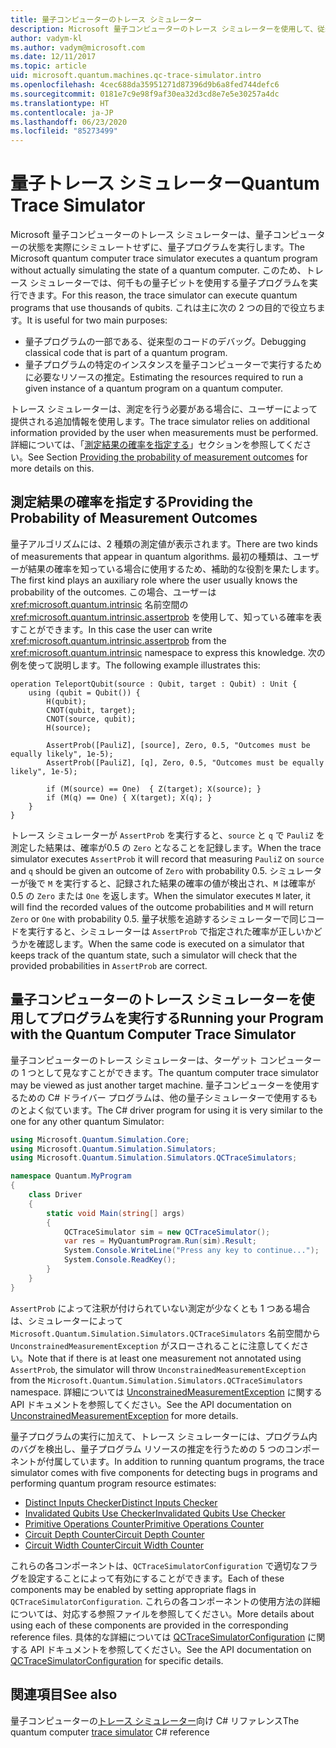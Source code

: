 ```yaml
---
title: 量子コンピューターのトレース シミュレーター
description: Microsoft 量子コンピューターのトレース シミュレーターを使用して、従来型のコードをデバッグし、量子プログラムのリソース要件を見積もる方法について説明します。
author: vadym-kl
ms.author: vadym@microsoft.com
ms.date: 12/11/2017
ms.topic: article
uid: microsoft.quantum.machines.qc-trace-simulator.intro
ms.openlocfilehash: 4cec688da35951271d87396d9b6a8fed744defc6
ms.sourcegitcommit: 0181e7c9e98f9af30ea32d3cd8e7e5e30257a4dc
ms.translationtype: HT
ms.contentlocale: ja-JP
ms.lasthandoff: 06/23/2020
ms.locfileid: "85273499"
---
```

# <a name="quantum-trace-simulator"></a><span data-ttu-id="c1ee3-103">量子トレース シミュレーター</span><span class="sxs-lookup"><span data-stu-id="c1ee3-103">Quantum Trace Simulator</span></span>

<span data-ttu-id="c1ee3-104">Microsoft 量子コンピューターのトレース シミュレーターは、量子コンピューターの状態を実際にシミュレートせずに、量子プログラムを実行します。</span><span class="sxs-lookup"><span data-stu-id="c1ee3-104">The Microsoft quantum computer trace simulator executes a quantum program without actually simulating the state of a quantum computer.</span></span>  <span data-ttu-id="c1ee3-105">このため、トレース シミュレーターでは、何千もの量子ビットを使用する量子プログラムを実行できます。</span><span class="sxs-lookup"><span data-stu-id="c1ee3-105">For this reason, the trace simulator can execute quantum programs that use thousands of qubits.</span></span>  <span data-ttu-id="c1ee3-106">これは主に次の 2 つの目的で役立ちます。</span><span class="sxs-lookup"><span data-stu-id="c1ee3-106">It is useful for two main purposes:</span></span> 

* <span data-ttu-id="c1ee3-107">量子プログラムの一部である、従来型のコードのデバッグ。</span><span class="sxs-lookup"><span data-stu-id="c1ee3-107">Debugging classical code that is part of a quantum program.</span></span> 
* <span data-ttu-id="c1ee3-108">量子プログラムの特定のインスタンスを量子コンピューターで実行するために必要なリソースの推定。</span><span class="sxs-lookup"><span data-stu-id="c1ee3-108">Estimating the resources required to run a given instance of a quantum program on a quantum computer.</span></span>

<span data-ttu-id="c1ee3-109">トレース シミュレーターは、測定を行う必要がある場合に、ユーザーによって提供される追加情報を使用します。</span><span class="sxs-lookup"><span data-stu-id="c1ee3-109">The trace simulator relies on additional information provided by the user when measurements must be performed.</span></span> <span data-ttu-id="c1ee3-110">詳細については、「[測定結果の確率を指定する](#providing-the-probability-of-measurement-outcomes)」セクションを参照してください。</span><span class="sxs-lookup"><span data-stu-id="c1ee3-110">See Section [Providing the probability of measurement outcomes](#providing-the-probability-of-measurement-outcomes) for more details on this.</span></span> 

## <a name="providing-the-probability-of-measurement-outcomes"></a><span data-ttu-id="c1ee3-111">測定結果の確率を指定する</span><span class="sxs-lookup"><span data-stu-id="c1ee3-111">Providing the Probability of Measurement Outcomes</span></span>

<span data-ttu-id="c1ee3-112">量子アルゴリズムには、2 種類の測定値が表示されます。</span><span class="sxs-lookup"><span data-stu-id="c1ee3-112">There are two kinds of measurements that appear in quantum algorithms.</span></span> <span data-ttu-id="c1ee3-113">最初の種類は、ユーザーが結果の確率を知っている場合に使用するため、補助的な役割を果たします。</span><span class="sxs-lookup"><span data-stu-id="c1ee3-113">The first kind plays an auxiliary role where the user usually knows the probability of the outcomes.</span></span> <span data-ttu-id="c1ee3-114">この場合、ユーザーは <xref:microsoft.quantum.intrinsic> 名前空間の <xref:microsoft.quantum.intrinsic.assertprob> を使用して、知っている確率を表すことができます。</span><span class="sxs-lookup"><span data-stu-id="c1ee3-114">In this case the user can write <xref:microsoft.quantum.intrinsic.assertprob> from the <xref:microsoft.quantum.intrinsic> namespace to express this knowledge.</span></span> <span data-ttu-id="c1ee3-115">次の例を使って説明します。</span><span class="sxs-lookup"><span data-stu-id="c1ee3-115">The following example illustrates this:</span></span>

```qsharp
operation TeleportQubit(source : Qubit, target : Qubit) : Unit {
    using (qubit = Qubit()) {
        H(qubit);
        CNOT(qubit, target);
        CNOT(source, qubit);
        H(source);

        AssertProb([PauliZ], [source], Zero, 0.5, "Outcomes must be equally likely", 1e-5);
        AssertProb([PauliZ], [q], Zero, 0.5, "Outcomes must be equally likely", 1e-5);

        if (M(source) == One)  { Z(target); X(source); }
        if (M(q) == One) { X(target); X(q); }
    }
}
```

<span data-ttu-id="c1ee3-116">トレース シミュレーターが `AssertProb` を実行すると、`source` と `q` で `PauliZ` を測定した結果は、確率が0.5 の `Zero` となることを記録します。</span><span class="sxs-lookup"><span data-stu-id="c1ee3-116">When the trace simulator executes `AssertProb` it will record that measuring `PauliZ` on `source` and `q` should be given an outcome of `Zero` with probability 0.5.</span></span> <span data-ttu-id="c1ee3-117">シミュレーターが後で `M` を実行すると、記録された結果の確率の値が検出され、`M` は確率が0.5 の `Zero` または `One` を返します。</span><span class="sxs-lookup"><span data-stu-id="c1ee3-117">When the simulator executes `M` later, it will find the recorded values of the outcome probabilities and `M` will return `Zero` or `One` with probability 0.5.</span></span> <span data-ttu-id="c1ee3-118">量子状態を追跡するシミュレーターで同じコードを実行すると、シミュレーターは `AssertProb` で指定された確率が正しいかどうかを確認します。</span><span class="sxs-lookup"><span data-stu-id="c1ee3-118">When the same code is executed on a simulator that keeps track of the quantum state, such a simulator will check that the provided probabilities in `AssertProb` are correct.</span></span>

## <a name="running-your-program-with-the-quantum-computer-trace-simulator"></a><span data-ttu-id="c1ee3-119">量子コンピューターのトレース シミュレーターを使用してプログラムを実行する</span><span class="sxs-lookup"><span data-stu-id="c1ee3-119">Running your Program with the Quantum Computer Trace Simulator</span></span> 

<span data-ttu-id="c1ee3-120">量子コンピューターのトレース シミュレーターは、ターゲット コンピューターの 1 つとして見なすことができます。</span><span class="sxs-lookup"><span data-stu-id="c1ee3-120">The quantum computer trace simulator may be viewed as just another target machine.</span></span> <span data-ttu-id="c1ee3-121">量子コンピューターを使用するための C# ドライバー プログラムは、他の量子シミュレーターで使用するものとよく似ています。</span><span class="sxs-lookup"><span data-stu-id="c1ee3-121">The C# driver program for using it is very similar to the one for any other quantum Simulator:</span></span> 

```csharp
using Microsoft.Quantum.Simulation.Core;
using Microsoft.Quantum.Simulation.Simulators;
using Microsoft.Quantum.Simulation.Simulators.QCTraceSimulators;

namespace Quantum.MyProgram
{
    class Driver
    {
        static void Main(string[] args)
        {
            QCTraceSimulator sim = new QCTraceSimulator();
            var res = MyQuantumProgram.Run(sim).Result;
            System.Console.WriteLine("Press any key to continue...");
            System.Console.ReadKey();
        }
    }
}
```

<span data-ttu-id="c1ee3-122">`AssertProb` によって注釈が付けられていない測定が少なくとも 1 つある場合は、シミュレーターによって `Microsoft.Quantum.Simulation.Simulators.QCTraceSimulators` 名前空間から `UnconstrainedMeasurementException` がスローされることに注意してください。</span><span class="sxs-lookup"><span data-stu-id="c1ee3-122">Note that if there is at least one measurement not annotated using `AssertProb`, the simulator will throw `UnconstrainedMeasurementException` from the `Microsoft.Quantum.Simulation.Simulators.QCTraceSimulators` namespace.</span></span> <span data-ttu-id="c1ee3-123">詳細については [UnconstrainedMeasurementException](xref:Microsoft.Quantum.Simulation.Simulators.QCTraceSimulators.UnconstrainedMeasurementException) に関する API ドキュメントを参照してください。</span><span class="sxs-lookup"><span data-stu-id="c1ee3-123">See the API documentation on [UnconstrainedMeasurementException](xref:Microsoft.Quantum.Simulation.Simulators.QCTraceSimulators.UnconstrainedMeasurementException) for more details.</span></span>

<span data-ttu-id="c1ee3-124">量子プログラムの実行に加えて、トレース シミュレーターには、プログラム内のバグを検出し、量子プログラム リソースの推定を行うための 5 つのコンポーネントが付属しています。</span><span class="sxs-lookup"><span data-stu-id="c1ee3-124">In addition to running quantum programs, the trace simulator comes with five components for detecting bugs in programs and performing quantum program resource estimates:</span></span> 

* [<span data-ttu-id="c1ee3-125">Distinct Inputs Checker</span><span class="sxs-lookup"><span data-stu-id="c1ee3-125">Distinct Inputs Checker</span></span>](xref:microsoft.quantum.machines.qc-trace-simulator.distinct-inputs)
* [<span data-ttu-id="c1ee3-126">Invalidated Qubits Use Checker</span><span class="sxs-lookup"><span data-stu-id="c1ee3-126">Invalidated Qubits Use Checker</span></span>](xref:microsoft.quantum.machines.qc-trace-simulator.invalidated-qubits)
* [<span data-ttu-id="c1ee3-127">Primitive Operations Counter</span><span class="sxs-lookup"><span data-stu-id="c1ee3-127">Primitive Operations Counter</span></span>](xref:microsoft.quantum.machines.qc-trace-simulator.primitive-counter)
* [<span data-ttu-id="c1ee3-128">Circuit Depth Counter</span><span class="sxs-lookup"><span data-stu-id="c1ee3-128">Circuit Depth Counter</span></span>](xref:microsoft.quantum.machines.qc-trace-simulator.depth-counter)
* [<span data-ttu-id="c1ee3-129">Circuit Width Counter</span><span class="sxs-lookup"><span data-stu-id="c1ee3-129">Circuit Width Counter</span></span>](xref:microsoft.quantum.machines.qc-trace-simulator.width-counter)

<span data-ttu-id="c1ee3-130">これらの各コンポーネントは、`QCTraceSimulatorConfiguration` で適切なフラグを設定することによって有効にすることができます。</span><span class="sxs-lookup"><span data-stu-id="c1ee3-130">Each of these components may be enabled by setting appropriate flags in `QCTraceSimulatorConfiguration`.</span></span> <span data-ttu-id="c1ee3-131">これらの各コンポーネントの使用方法の詳細については、対応する参照ファイルを参照してください。</span><span class="sxs-lookup"><span data-stu-id="c1ee3-131">More details about using each of these components are provided in the corresponding reference files.</span></span> <span data-ttu-id="c1ee3-132">具体的な詳細については [QCTraceSimulatorConfiguration](https://docs.microsoft.com/dotnet/api/Microsoft.Quantum.Simulation.Simulators.QCTraceSimulators.QCTraceSimulatorConfiguration) に関する API ドキュメントを参照してください。</span><span class="sxs-lookup"><span data-stu-id="c1ee3-132">See the API documentation on [QCTraceSimulatorConfiguration](https://docs.microsoft.com/dotnet/api/Microsoft.Quantum.Simulation.Simulators.QCTraceSimulators.QCTraceSimulatorConfiguration) for specific details.</span></span>

## <a name="see-also"></a><span data-ttu-id="c1ee3-133">関連項目</span><span class="sxs-lookup"><span data-stu-id="c1ee3-133">See also</span></span>
<span data-ttu-id="c1ee3-134">量子コンピューターの[トレース シミュレーター](xref:Microsoft.Quantum.Simulation.Simulators.QCTraceSimulators.QCTraceSimulator)向け C# リファレンス</span><span class="sxs-lookup"><span data-stu-id="c1ee3-134">The quantum computer [trace simulator](xref:Microsoft.Quantum.Simulation.Simulators.QCTraceSimulators.QCTraceSimulator) C# reference</span></span> 

